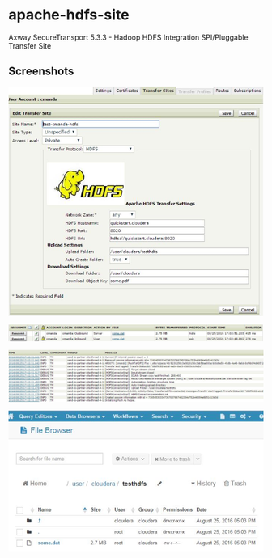 # apache-hdfs-site
Axway SecureTransport 5.3.3 - Hadoop HDFS Integration SPI/Pluggable Transfer Site


## Screenshots
![Transfer Site HTML](https://raw.githubusercontent.com/cmanda/apache-hdfs-site/master/hdfsTransferSite.JPG)

![File Tracking on Administrator Interface](https://raw.githubusercontent.com/cmanda/apache-hdfs-site/master/FileTracking.JPG)

![Server Log details](https://raw.githubusercontent.com/cmanda/apache-hdfs-site/master/ServerLog.JPG)

![Cloudera HDFS File Browser](https://raw.githubusercontent.com/cmanda/apache-hdfs-site/master/hdfsFileBrowser.JPG)
